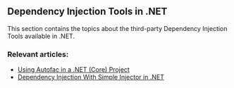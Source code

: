 ## Dependency Injection Tools in .NET

This section contains the topics about the third-party Dependency Injection Tools available in .NET.

### Relevant articles:

- [Using Autofac in a .NET (Core) Project](https://code-maze.com/using-autofac-dotnet/)
- [Dependency Injection With Simple Injector in .NET](https://code-maze.com/dotnet-dependency-injection-simple-injector/)
